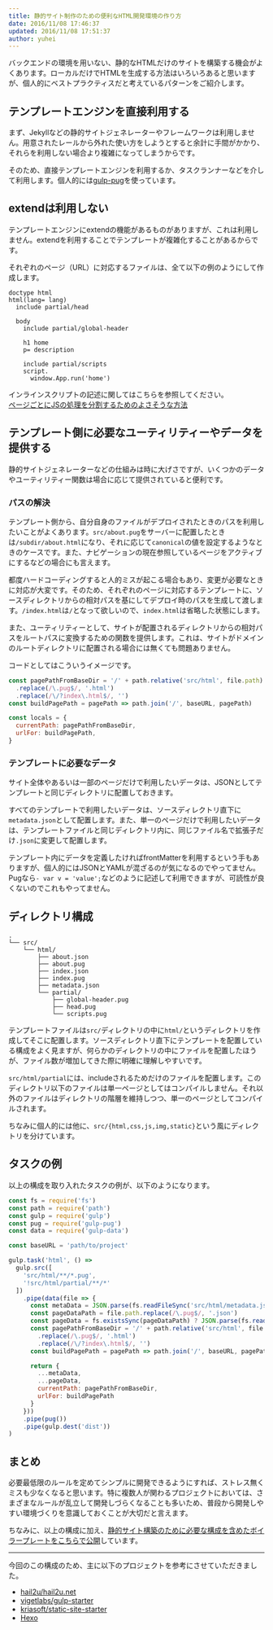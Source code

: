 ```yaml
---
title: 静的サイト制作のための便利なHTML開発環境の作り方
date: 2016/11/08 17:46:37
updated: 2016/11/08 17:51:37
author: yuhei
---
```

バックエンドの環境を用いない、静的なHTMLだけのサイトを構築する機会がよくあります。ローカルだけでHTMLを生成する方法はいろいろあると思いますが、個人的にベストプラクティスだと考えているパターンをご紹介します。

<!-- more -->

## テンプレートエンジンを直接利用する

まず、Jekyllなどの静的サイトジェネレーターやフレームワークは利用しません。用意されたレールから外れた使い方をしようとすると余計に手間がかかり、それらを利用しない場合より複雑になってしまうからです。

そのため、直接テンプレートエンジンを利用するか、タスクランナーなどを介して利用します。個人的には[gulp-pug](https://github.com/pugjs/gulp-pug)を使っています。

## extendは利用しない

テンプレートエンジンにextendの機能があるものがありますが、これは利用しません。extendを利用することでテンプレートが複雑化することがあるからです。

それぞれのページ（URL）に対応するファイルは、全て以下の例のようにして作成します。

```
doctype html
html(lang= lang)
  include partial/head

  body
    include partial/global-header

    h1 home
    p= description

    include partial/scripts
    script.
      window.App.run('home')
```

インラインスクリプトの記述に関してはこちらを参照してください。  
[ページごとにJSの処理を分割するためのよさそうな方法](/rookies/posts/page-dispatcher.html)

## テンプレート側に必要なユーティリティーやデータを提供する

静的サイトジェネレーターなどの仕組みは時に大げさですが、いくつかのデータやユーティリティー関数は場合に応じて提供されていると便利です。

### パスの解決

テンプレート側から、自分自身のファイルがデプロイされたときのパスを利用したいことがよくあります。`src/about.pug`をサーバーに配置したときは`/subdir/about.html`になり、それに応じて`canonical`の値を設定するようなときのケースです。また、ナビゲーションの現在参照しているページをアクティブにするなどの場合にも言えます。

都度ハードコーディングすると人的ミスが起こる場合もあり、変更が必要なときに対応が大変です。そのため、それぞれのページに対応するテンプレートに、ソースディレクトリからの相対パスを基にしてデプロイ時のパスを生成して渡します。`/index.html`は`/`となって欲しいので、`index.html`は省略した状態にします。

また、ユーティリティーとして、サイトが配置されるディレクトリからの相対パスをルートパスに変換するための関数を提供します。これは、サイトがドメインのルートディレクトリに配置される場合には無くても問題ありません。

コードとしてはこういうイメージです。

```javascript
const pagePathFromBaseDir = '/' + path.relative('src/html', file.path)
  .replace(/\.pug$/, '.html')
  .replace(/\/?index\.html$/, '')
const buildPagePath = pagePath => path.join('/', baseURL, pagePath)

const locals = {
  currentPath: pagePathFromBaseDir,
  urlFor: buildPagePath,
}
```

### テンプレートに必要なデータ

サイト全体やあるいは一部のページだけで利用したいデータは、JSONとしてテンプレートと同じディレクトリに配置しておきます。

すべてのテンプレートで利用したいデータは、ソースディレクトリ直下に`metadata.json`として配置します。また、単一のページだけで利用したいデータは、テンプレートファイルと同じディレクトリ内に、同じファイル名で拡張子だけ`.json`に変更して配置します。

テンプレート内にデータを定義したければfrontMatterを利用するという手もありますが、個人的にはJSONとYAMLが混ざるのが気になるのでやってません。Pugなら`- var v = 'value';`などのように記述して利用できますが、可読性が良くないのでこれもやってません。

## ディレクトリ構成

```
.
└── src/
    └── html/
        ├── about.json
        ├── about.pug
        ├── index.json
        ├── index.pug
        ├── metadata.json
        └── partial/
            ├── global-header.pug
            ├── head.pug
            └── scripts.pug
```

テンプレートファイルは`src/`ディレクトリの中に`html/`というディレクトリを作成してそこに配置します。ソースディレクトリ直下にテンプレートを配置している構成をよく見ますが、何らかのディレクトリの中にファイルを配置したほうが、ファイル数が増加してきた際に明確に理解しやすいです。

`src/html/partial`には、includeされるためだけのファイルを配置します。このディレクトリ以下のファイルは単一ページとしてはコンパイルしません。それ以外のファイルはディレクトリの階層を維持しつつ、単一のページとしてコンパイルされます。

ちなみに個人的には他に、`src/{html,css,js,img,static}`という風にディレクトリを分けています。

## タスクの例

以上の構成を取り入れたタスクの例が、以下のようになります。

```javascript
const fs = require('fs')
const path = require('path')
const gulp = require('gulp')
const pug = require('gulp-pug')
const data = require('gulp-data')

const baseURL = 'path/to/project'

gulp.task('html', () =>
  gulp.src([
    'src/html/**/*.pug',
    '!src/html/partial/**/*'
  ])
    .pipe(data(file => {
      const metaData = JSON.parse(fs.readFileSync('src/html/metadata.json', 'utf8'))
      const pageDataPath = file.path.replace(/\.pug$/, '.json')
      const pageData = fs.existsSync(pageDataPath) ? JSON.parse(fs.readFileSync(pageDataPath)) : null
      const pagePathFromBaseDir = '/' + path.relative('src/html', file.path)
        .replace(/\.pug$/, '.html')
        .replace(/\/?index\.html$/, '')
      const buildPagePath = pagePath => path.join('/', baseURL, pagePath)

      return {
        ...metaData,
        ...pageData,
        currentPath: pagePathFromBaseDir,
        urlFor: buildPagePath
      }
    }))
    .pipe(pug())
    .pipe(gulp.dest('dist'))
)
```

## まとめ

必要最低限のルールを定めてシンプルに開発できるようにすれば、ストレス無くミスも少なくなると思います。特に複数人が関わるプロジェクトにおいては、さまざまなルールが乱立して開発しづらくなることも多いため、普段から開発しやすい環境づくりを意識しておくことが大切だと言えます。

ちなみに、以上の構成に加え、[静的サイト構築のために必要な構成を含めたボイラープレートをこちらで公開](https://github.com/yuheiy/real-world-website-boilerplate)しています。

---

今回のこの構成のため、主に以下のプロジェクトを参考にさせていただきました。

- [hail2u/hail2u.net](https://github.com/hail2u/hail2u.net)  
- [vigetlabs/gulp-starter](https://github.com/vigetlabs/gulp-starter)  
- [kriasoft/static-site-starter](https://github.com/kriasoft/static-site-starter)
- [Hexo](https://hexo.io/)
